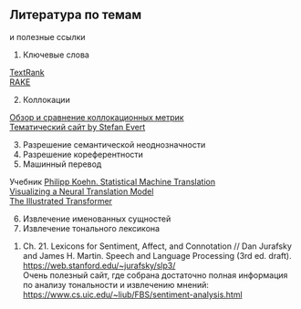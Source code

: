 ## Литература по темам
и полезные ссылки

1. Ключевые слова

[TextRank](https://www.aclweb.org/anthology/W04-3252.PDF) \
[RAKE](https://www.researchgate.net/publication/227988510_Automatic_Keyword_Extraction_from_Individual_Documents)

2. Коллокации

[Обзор и сравнение коллокационных метрик](http://lrec.elra.info/proceedings/lrec2002/pdf/169.pdf) \
[Тематический сайт by Stefan Evert](http://collocations.de/)

3. Разрешение семантической неоднозначности
4. Разрешение кореферентности
5. Машинный перевод

Учебник [Philipp Koehn. Statistical Machine Translation](https://books.google.com/books/about/Statistical_Machine_Translation.html?id=4v_Cx1wIMLkC) \
[Visualizing a Neural Translation Model](https://jalammar.github.io/visualizing-neural-machine-translation-mechanics-of-seq2seq-models-with-attention/) \
[The Illustrated Transformer](https://jalammar.github.io/illustrated-transformer/)

6. Извлечение именованных сущностей
7. Извлечение тонального лексикона
  1) Ch. 21. Lexicons for Sentiment, Affect, and Connotation // Dan Jurafsky and James H. Martin. Speech and Language Processing (3rd ed. draft). https://web.stanford.edu/~jurafsky/slp3/ \
Очень полезный сайт, где собрана достаточно полная информация по анализу тональности и извлечению мнений: 
<br>https://www.cs.uic.edu/~liub/FBS/sentiment-analysis.html
